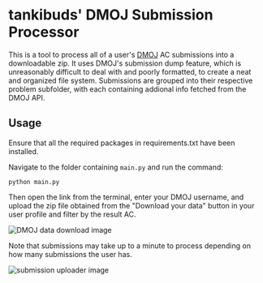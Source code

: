 # tankibuds' DMOJ Submission Processor

This is a tool to process all of a user's [DMOJ](https://dmoj.ca) AC submissions into a downloadable zip.
It uses DMOJ's submission dump feature, which is unreasonably difficult to deal with and poorly formatted, to create a neat and organized file system. Submissions are grouped into their respective problem subfolder, with each containing addional info fetched from the DMOJ API.

## Usage

Ensure that all the required packages in requirements.txt have been installed.

Navigate to the folder containing `main.py` and run the command:

`python main.py`

Then open the link from the terminal, enter your DMOJ username, and upload the zip file obtained from the "Download your data" button in your user profile and filter by the result AC.

![DMOJ data download image](https://media.discordapp.net/attachments/1091348803401023560/1195511876575035602/image.png?ex=65b44232&is=65a1cd32&hm=dc155592f69cf5d64a63d81a293750bb194b94e5901a564c195eaa741d62dbcc&=&format=webp&quality=lossless&width=1440&height=502)

Note that submissions may take up to a minute to process depending on how many submissions the user has.

![submission uploader image](https://cdn.discordapp.com/attachments/1091348803401023560/1195512816929603645/image.png?ex=65b44313&is=65a1ce13&hm=cfdcc3b4c978cb67a7f13d64537b6027e7c24f94983f3fe238b1f64e3532c8ef&)
